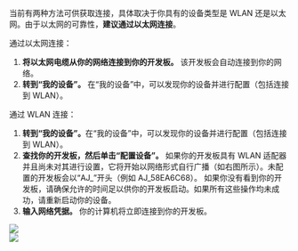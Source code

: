 <p>当前有两种方法可供获取连接，具体取决于你具有的设备类型是 WLAN 还是以太网。由于以太网的可靠性，<b>建议通过以太网连接</b>。</p>
<p>通过以太网连接：</p>
<ol class="inline-list">
  <li><b>将以太网电缆从你的网络连接到你的开发板。</b> 该开发板会自动连接到你的网络。</li>
  <li><b>转到“我的设备”。</b> 在“我的设备”中，可以发现你的设备并进行配置（包括连接到 WLAN）。</li>
</ol>

<p>通过 WLAN 连接：</p>
<ol class="inline-list">
  <li><b>转到“我的设备”。</b>在“我的设备”中，可以发现你的设备并进行配置（包括连接到 WLAN）。</li>  
  <li><b>查找你的开发板，然后单击“配置设备”。</b> 如果你的开发板具有 WLAN 适配器并且尚未对其进行设置，它将开始以网络形式自行广播（如右图所示）。未配置的开发板会以“AJ_”开头（例如 AJ_58EA6C68）。
  如果你没有看到你的开发板，请确保允许的时间足以供你的开发板启动。如果所有这些操作均未成功，请重新启动你的设备。
  <li><b>输入网络凭据。</b> 你的计算机将立即连接到你的开发板。</li> 
</ol>

<img src="{{site.baseurl}}/Resources/images/get-started/dashboard-2.png" /> <br /> <img src="{{site.baseurl}}/Resources/images/get-started/dashboard-3.png" />

